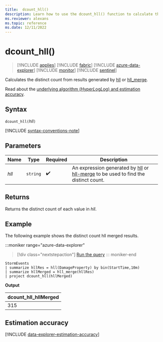 ```yaml
---
title:  dcount_hll()
description: Learn how to use the dcount_hll() function to calculate the distinct count from hyper log log (hll) intermediate calculation results.
ms.reviewer: alexans
ms.topic: reference
ms.date: 12/11/2022
---
```

# dcount_hll()

> [!INCLUDE [applies](../includes/applies-to-version/applies.md)] [!INCLUDE [fabric](../includes/applies-to-version/fabric.md)] [!INCLUDE [azure-data-explorer](../includes/applies-to-version/azure-data-explorer.md)] [!INCLUDE [monitor](../includes/applies-to-version/monitor.md)] [!INCLUDE [sentinel](../includes/applies-to-version/sentinel.md)]

Calculates the distinct count from results generated by [hll](hll-aggregation-function.md) or [hll_merge](hll-merge-aggregation-function.md).

Read about the [underlying algorithm (*H*yper*L*og*L*og) and estimation accuracy](#estimation-accuracy).

## Syntax

`dcount_hll(`*hll*`)`

[!INCLUDE [syntax-conventions-note](../includes/syntax-conventions-note.md)]

## Parameters

| Name | Type | Required | Description |
|--|--|--|--|
|*hll*| `string` | :heavy_check_mark:| An expression generated by [hll](hll-aggregation-function.md) or [hll-merge](hll-merge-aggregation-function.md) to be used to find the distinct count.|

## Returns

Returns the distinct count of each value in *hll*.

## Example

The following example shows the distinct count hll merged results.

:::moniker range="azure-data-explorer"
> [!div class="nextstepaction"]
> <a href="https://dataexplorer.azure.com/clusters/help/databases/Samples?query=H4sIAAAAAAAAAwsuyS/KdS1LzSsp5uWqUSguzc1NLMqsSlXIyMkJSi1WsAUxNFwScxPTUwOK8gtSi0oqNRWSKhWSMvM0gksSi0pCMnNTdQwNcjUx9PumFqWnpkCMiM8FcTQgpoKVFhTlZ6UmlyikJOeX5pXEg6yB69EEAKm9wyCXAAAA" target="_blank">Run the query</a>
::: moniker-end

```kusto
StormEvents
| summarize hllRes = hll(DamageProperty) by bin(StartTime,10m)
| summarize hllMerged = hll_merge(hllRes)
| project dcount_hll(hllMerged)
```

**Output**

|dcount_hll_hllMerged|
|---|
|315|

## Estimation accuracy

[!INCLUDE [data-explorer-estimation-accuracy](../includes/estimation-accuracy.md)]
